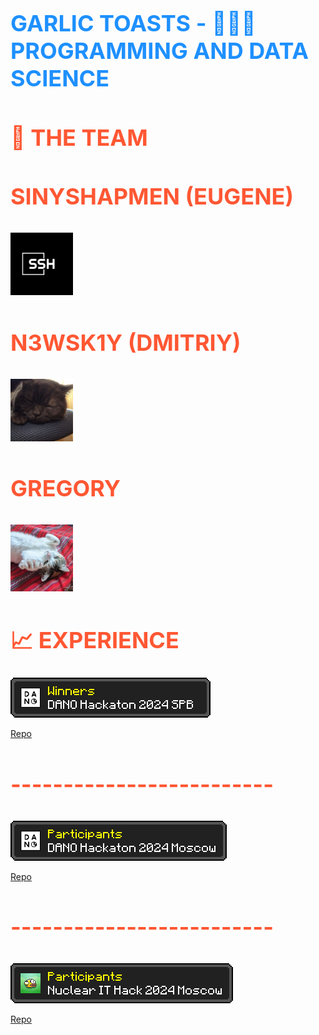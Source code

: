 
<h1 align="left" style="font-size: 36px; color: #1E90FF; font-weight: bold; text-transform: uppercase;">Garlic Toasts - 👨🏻‍💻 Programming and Data science</h1>

<h2 align="left" style="font-size: 36px; color: #FF5733; font-weight: bold; text-transform: uppercase;">🤝 The Team</h2>

<h3 align="left" style="font-size: 36px; color: #FF5733; font-weight: bold; text-transform: uppercase;">Sinyshapmen (Eugene)</h3>

 [<img src="https://github.com/Garlic-Toasts/.github/blob/main/avs/sin.png?raw=true" width=100px>](https://github.com/sinyshapmen)

<h3 align="left" style="font-size: 36px; color: #FF5733; font-weight: bold; text-transform: uppercase;">N3wSk1Y (Dmitriy)</h3>

 [<img src="https://github.com/Garlic-Toasts/.github/blob/main/avs/dmit.png?raw=true" width=100px>](https://github.com/N3wSk1Y)

<h3 align="left" style="font-size: 36px; color: #FF5733; font-weight: bold; text-transform: uppercase;">Gregory</h3>

[<img src="https://github.com/Garlic-Toasts/.github/blob/main/avs/greg.jpg?raw=true" width=100px>](https://github.com/Gregory-coder)
<h1 align="left" style="font-size: 36px; color: #FF5733; font-weight: bold; text-transform: uppercase;">📈 Experience</h1>

[<img src="https://github.com/Garlic-Toasts/.github/blob/main/achievements/DANO%202024%20SPB.png?raw=true" >](https://dano.hse.ru/hackathon_itmo_2024)

<a href="https://github.com/Garlic-Toasts/eco_dano_hack" target="_blank">Repo</a>

<h3 align="left" style="font-size: 36px; color: #FF5733; font-weight: bold; text-transform: uppercase;" href="">-------------------------</h3>

[<img src="https://github.com/Garlic-Toasts/.github/blob/main/achievements/DANO%202024%20Moscow.png?raw=true">](https://dano.hse.ru/hackathon_nes_2024)

<a href="https://github.com/Garlic-Toasts/eco_dano_hack" target="_blank">Repo</a>

<h3 align="left" style="font-size: 36px; color: #FF5733; font-weight: bold; text-transform: uppercase;" href="">-------------------------</h3>

[<img src="https://github.com/Garlic-Toasts/.github/blob/main/achievements/Nuclear%20IT%202024%20Moscow.png?raw=true">](https://nuclearhack.mephi.ru/)

<a href="https://github.com/Garlic-Toasts/web_auth" target="_blank">Repo</a>
